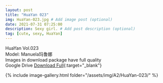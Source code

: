 ```yaml
---
layout: post
title: "HuaYan 023"
img: HuaYan-023.jpg # Add image post (optional)
date: 2021-07-31 07:25:00
description: Sexy girl. # Add post description (optional)
tag: [cute, sexy, HuaYan]
---
```

HuaYan Vol.023  
Model: Manuela玛鲁娜      
Images in download package have full quality                    
Google Drive [Download Full](http://gestyy.com/eoSk21){:target="_blank"}

{% include image-gallery.html folder="/assets/img/A2/HuaYan-023/" %}
